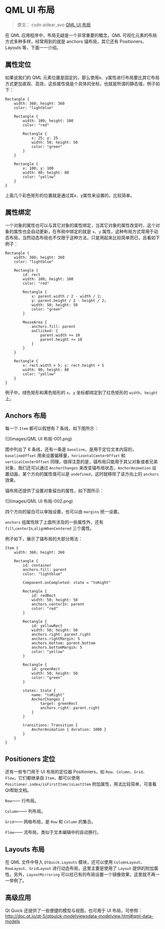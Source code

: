 # QML UI 布局

> 原文： csdn aidear_evo [QML UI 布局](http://blog.csdn.net/ieearth/article/details/41942245)

在 QML 应用程序中，布局无疑是一个非常重要的概念，QML 可视化元素的布局方式多种多样，经常用到的就是 anchors 锚布局，其它还有 Positioners、Layouts 等，下面一一介绍。

## 属性定位

如果说我们的 QML 元素位置是固定的，那么使用x、y属性进行布局要比其它布局方式更加直观、高效，这些属性值是个具体的坐标，也就是所谓的静态值，例子如下：

```
Rectangle {
    width: 360; height: 360
    color: "lightblue"

    Rectangle {
        width: 100; height: 100
        color: "red"

        Rectangle {
            x: 25; y: 25
            width: 50; height: 50
            color: "green"
        }
    }

    Rectangle {
        x: 100; y: 100
        width: 80; height: 80
        color: "yellow"
    }
}
```

上面几个彩色矩形的位置就是通过其x、y属性来设置的，比较简单。

## 属性绑定

一个对象的属性也可以与其它对象的属性绑定，当其它对象的属性改变时，这个对象的属性也会自动更新，在布局中绑定的就是 `x`、`y` 属性，这种布局方式常用于动态布局，当然动态布局也不仅限于这种方法，只是用起来比较简单而已，且看如下例子：

```
Rectangle {  
    width: 360; height: 360  
    color: "lightblue"  
  
    Rectangle {  
        id: rect  
        width: 100; height: 100  
        color: "red"  
  
        Rectangle {  
            x: parent.width / 2 - width / 2;  
            y: parent.height / 2 - height / 2;  
            width: 50; height: 50  
            color: "green"  
        }  
  
        MouseArea {  
            anchors.fill: parent  
            onClicked: {  
                parent.width += 10  
                parent.height += 10  
            }  
        }  
    }  
  
    Rectangle {  
        x: rect.width + 5; y: rect.height + 5  
        width: 80; height: 80  
        color: "yellow"  
    }  
}  
```

例子中，绿色矩形和黄色矩形的 `x`、`y` 坐标都绑定到了红色矩形的 `width`、`height` 上。

## Anchors 布局

每一个 `Item` 都可以假想有 7 条线，如下图所示：

![](images/QML UI 布局-001.png)

图中列出了 6 条线，还有一条是 `baseline`，是用于定位文本内容的，`baselineOffset` 用来设置偏移量，`horizontalCenterOffset` 和 `verticalCenterOffset` 同理。值得注意的是，锚布局只能用于其父对象或者兄弟对象，我们还可以通过 `AnchorChanges` 来改变锚布局状态，`AnchorAnimation` 设置动画，某个方向的属性值可以是 `undefined`，这时就移除了该方向上的 `anchors` 效果。

锚布局还提供了设置对象留白的属性，如下图所示：

![](images/QML UI 布局-002.png)

四个方向的留白可以单独设置，也可以由 `margins` 统一设置。

`anchors` 组属性除了上面所涉及的一些属性外，还有 `fill`,`centerIn`,`alignWhenCentered` 三个属性。

例子如下，展示了锚布局的大部分用法：

```
Item {  
    width: 360; height: 360  
  
    Rectangle {  
        id: container  
        anchors.fill: parent  
        color: "lightblue"  
  
        Component.onCompleted: state = "toRight"  
  
        Rectangle {  
            id: redRect  
            width: 50; height: 50  
            anchors.centerIn: parent  
            color: "red"  
        }  
  
        Rectangle {  
            id: yellowRect  
            width: 50; height: 50  
            anchors.right: parent.right  
            anchors.rightMargin: 5  
            anchors.bottom: parent.bottom  
            anchors.bottomMargin: 5  
            color: "yellow"  
        }   
          
        Rectangle {  
            id: greenRect  
            width: 50; height: 50  
            color: "green"  
        }  
  
        states: State {  
            name: "toRight"  
            AnchorChanges {  
                target: greenRect  
                anchors.right: parent.right  
            }  
        }  
  
        transitions: Transition {  
            AnchorAnimation { duration: 1000 }  
        }  
    }  
}  
```

## Positioners 定位

还有一些专门用于 UI 布局的定位器 Positioners，如 `Row`、`Column`、`Grid`、`Flow`，它们都继承自 `Item`，都可以使用 `Positioner.index/isFirstItem/isLastItem` 附加属性，用法比较简单，可查看Qt帮助文档。

`Row`—— 行布局。

`Column`—— 列布局。

`Grid`—— 网格布局，是 `Row` 和 `Column` 的集合。

`Flow`—— 流布局，类似于文本编辑中的自动换行。

## Layouts 布局

在 QML 文件中导入 `QtQuick.Layouts` 模块，还可以使用 `ColumnLayout`、`RowLayout`、`GridLayout` 进行动态布局，这里主要是使用了 `Layout` 提供的附加属性。另外，`LayoutMirroring` 可以给已有的布局设置一个镜像效果，这里就不再一一举例了。

## 高级应用

Qt Quick 还提供了一些便捷的模型与视图，也可用于 UI 布局，可参照：http://doc.qt.io/qt-5/qtquick-modelviewsdata-modelview.html#qml-data-models